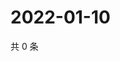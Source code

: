 # 2022-01-10

共 0 条

<!-- BEGIN WEIBO -->
<!-- 最后更新时间 Mon Jan 10 2022 14:18:41 GMT+0800 (China Standard Time) -->

<!-- END WEIBO -->
